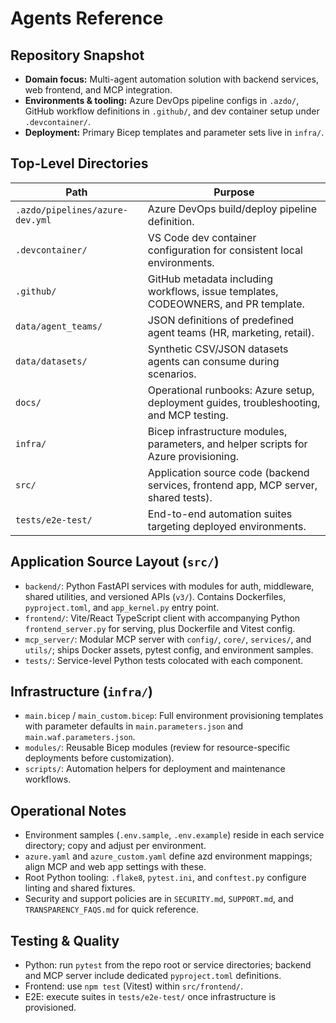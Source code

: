 # Agents Reference

## Repository Snapshot
- **Domain focus:** Multi-agent automation solution with backend services, web frontend, and MCP integration.
- **Environments & tooling:** Azure DevOps pipeline configs in `.azdo/`, GitHub workflow definitions in `.github/`, and dev container setup under `.devcontainer/`.
- **Deployment:** Primary Bicep templates and parameter sets live in `infra/`.

## Top-Level Directories
| Path | Purpose |
| --- | --- |
| `.azdo/pipelines/azure-dev.yml` | Azure DevOps build/deploy pipeline definition. |
| `.devcontainer/` | VS Code dev container configuration for consistent local environments. |
| `.github/` | GitHub metadata including workflows, issue templates, CODEOWNERS, and PR template. |
| `data/agent_teams/` | JSON definitions of predefined agent teams (HR, marketing, retail). |
| `data/datasets/` | Synthetic CSV/JSON datasets agents can consume during scenarios. |
| `docs/` | Operational runbooks: Azure setup, deployment guides, troubleshooting, and MCP testing. |
| `infra/` | Bicep infrastructure modules, parameters, and helper scripts for Azure provisioning. |
| `src/` | Application source code (backend services, frontend app, MCP server, shared tests). |
| `tests/e2e-test/` | End-to-end automation suites targeting deployed environments. |

## Application Source Layout (`src/`)
- `backend/`: Python FastAPI services with modules for auth, middleware, shared utilities, and versioned APIs (`v3/`). Contains Dockerfiles, `pyproject.toml`, and `app_kernel.py` entry point.
- `frontend/`: Vite/React TypeScript client with accompanying Python `frontend_server.py` for serving, plus Dockerfile and Vitest config.
- `mcp_server/`: Modular MCP server with `config/`, `core/`, `services/`, and `utils/`; ships Docker assets, pytest config, and environment samples.
- `tests/`: Service-level Python tests colocated with each component.

## Infrastructure (`infra/`)
- `main.bicep` / `main_custom.bicep`: Full environment provisioning templates with parameter defaults in `main.parameters.json` and `main.waf.parameters.json`.
- `modules/`: Reusable Bicep modules (review for resource-specific deployments before customization).
- `scripts/`: Automation helpers for deployment and maintenance workflows.

## Operational Notes
- Environment samples (`.env.sample`, `.env.example`) reside in each service directory; copy and adjust per environment.
- `azure.yaml` and `azure_custom.yaml` define azd environment mappings; align MCP and web app settings with these.
- Root Python tooling: `.flake8`, `pytest.ini`, and `conftest.py` configure linting and shared fixtures.
- Security and support policies are in `SECURITY.md`, `SUPPORT.md`, and `TRANSPARENCY_FAQS.md` for quick reference.

## Testing & Quality
- Python: run `pytest` from the repo root or service directories; backend and MCP server include dedicated `pyproject.toml` definitions.
- Frontend: use `npm test` (Vitest) within `src/frontend/`.
- E2E: execute suites in `tests/e2e-test/` once infrastructure is provisioned.

